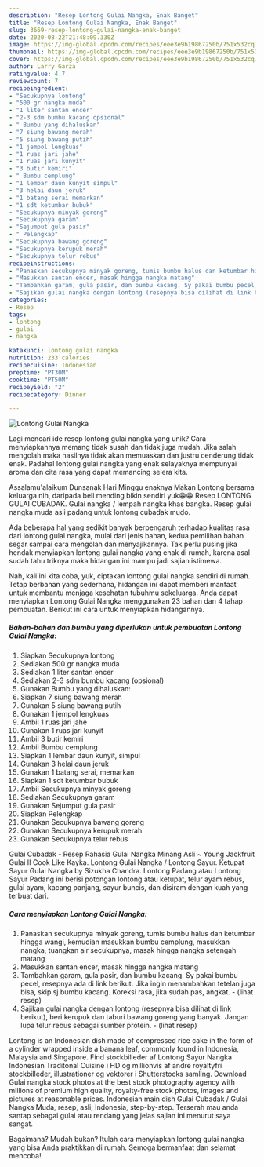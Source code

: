 ```yaml
---
description: "Resep Lontong Gulai Nangka, Enak Banget"
title: "Resep Lontong Gulai Nangka, Enak Banget"
slug: 3669-resep-lontong-gulai-nangka-enak-banget
date: 2020-08-22T21:48:09.330Z
image: https://img-global.cpcdn.com/recipes/eee3e9b19867250b/751x532cq70/lontong-gulai-nangka-foto-resep-utama.jpg
thumbnail: https://img-global.cpcdn.com/recipes/eee3e9b19867250b/751x532cq70/lontong-gulai-nangka-foto-resep-utama.jpg
cover: https://img-global.cpcdn.com/recipes/eee3e9b19867250b/751x532cq70/lontong-gulai-nangka-foto-resep-utama.jpg
author: Larry Garza
ratingvalue: 4.7
reviewcount: 7
recipeingredient:
- "Secukupnya lontong"
- "500 gr nangka muda"
- "1 liter santan encer"
- "2-3 sdm bumbu kacang opsional"
- " Bumbu yang dihaluskan"
- "7 siung bawang merah"
- "5 siung bawang putih"
- "1 jempol lengkuas"
- "1 ruas jari jahe"
- "1 ruas jari kunyit"
- "3 butir kemiri"
- " Bumbu cemplung"
- "1 lembar daun kunyit simpul"
- "3 helai daun jeruk"
- "1 batang serai memarkan"
- "1 sdt ketumbar bubuk"
- "Secukupnya minyak goreng"
- "Secukupnya garam"
- "Sejumput gula pasir"
- " Pelengkap"
- "Secukupnya bawang goreng"
- "Secukupnya kerupuk merah"
- "Secukupnya telur rebus"
recipeinstructions:
- "Panaskan secukupnya minyak goreng, tumis bumbu halus dan ketumbar hingga wangi, kemudian masukkan bumbu cemplung, masukkan nangka, tuangkan air secukupnya, masak hingga nangka setengah matang"
- "Masukkan santan encer, masak hingga nangka matang"
- "Tambahkan garam, gula pasir, dan bumbu kacang. Sy pakai bumbu pecel, resepnya ada di link berikut. Jika ingin menambahkan tetelan juga bisa, skip sj bumbu kacang. Koreksi rasa, jika sudah pas, angkat.             (lihat resep)"
- "Sajikan gulai nangka dengan lontong (resepnya bisa dilihat di link berikut), beri kerupuk dan taburi bawang goreng yang banyak. Jangan lupa telur rebus sebagai sumber protein.             (lihat resep)"
categories:
- Resep
tags:
- lontong
- gulai
- nangka

katakunci: lontong gulai nangka 
nutrition: 233 calories
recipecuisine: Indonesian
preptime: "PT30M"
cooktime: "PT50M"
recipeyield: "2"
recipecategory: Dinner

---
```



![Lontong Gulai Nangka](https://img-global.cpcdn.com/recipes/eee3e9b19867250b/751x532cq70/lontong-gulai-nangka-foto-resep-utama.jpg)

Lagi mencari ide resep lontong gulai nangka yang unik? Cara menyiapkannya memang tidak susah dan tidak juga mudah. Jika salah mengolah maka hasilnya tidak akan memuaskan dan justru cenderung tidak enak. Padahal lontong gulai nangka yang enak selayaknya mempunyai aroma dan cita rasa yang dapat memancing selera kita.

Assalamu&#39;alaikum Dunsanak Hari Minggu enaknya Makan Lontong bersama keluarga nih, daripada beli mending bikin sendiri yuk😁😁 Resep LONTONG GULAI CUBADAK. Gulai nangka / lempah nangka khas bangka. Resep gulai nangka muda asli padang untuk lontong cubadak mudo.

Ada beberapa hal yang sedikit banyak berpengaruh terhadap kualitas rasa dari lontong gulai nangka, mulai dari jenis bahan, kedua pemilihan bahan segar sampai cara mengolah dan menyajikannya. Tak perlu pusing jika hendak menyiapkan lontong gulai nangka yang enak di rumah, karena asal sudah tahu triknya maka hidangan ini mampu jadi sajian istimewa.


Nah, kali ini kita coba, yuk, ciptakan lontong gulai nangka sendiri di rumah. Tetap berbahan yang sederhana, hidangan ini dapat memberi manfaat untuk membantu menjaga kesehatan tubuhmu sekeluarga. Anda dapat menyiapkan Lontong Gulai Nangka menggunakan 23 bahan dan 4 tahap pembuatan. Berikut ini cara untuk menyiapkan hidangannya.

<!--inarticleads1-->

##### Bahan-bahan dan bumbu yang diperlukan untuk pembuatan Lontong Gulai Nangka:

1. Siapkan Secukupnya lontong
1. Sediakan 500 gr nangka muda
1. Sediakan 1 liter santan encer
1. Sediakan 2-3 sdm bumbu kacang (opsional)
1. Gunakan  Bumbu yang dihaluskan:
1. Siapkan 7 siung bawang merah
1. Gunakan 5 siung bawang putih
1. Gunakan 1 jempol lengkuas
1. Ambil 1 ruas jari jahe
1. Gunakan 1 ruas jari kunyit
1. Ambil 3 butir kemiri
1. Ambil  Bumbu cemplung
1. Siapkan 1 lembar daun kunyit, simpul
1. Gunakan 3 helai daun jeruk
1. Gunakan 1 batang serai, memarkan
1. Siapkan 1 sdt ketumbar bubuk
1. Ambil Secukupnya minyak goreng
1. Sediakan Secukupnya garam
1. Gunakan Sejumput gula pasir
1. Siapkan  Pelengkap
1. Gunakan Secukupnya bawang goreng
1. Gunakan Secukupnya kerupuk merah
1. Gunakan Secukupnya telur rebus


Gulai Cubadak - Resep Rahasia Gulai Nangka Minang Asli ~ Young Jackfruit Gulai II Cook Like Kayka. Lontong Gulai Nangka / Lontong Sayur. Ketupat Sayur Gulai Nangka by Sizukha Chandra. Lontong Padang atau Lontong Sayur Padang ini berisi potongan lontong atau ketupat, telur ayam rebus, gulai ayam, kacang panjang, sayur buncis, dan disiram dengan kuah yang terbuat dari. 

<!--inarticleads2-->

##### Cara menyiapkan Lontong Gulai Nangka:

1. Panaskan secukupnya minyak goreng, tumis bumbu halus dan ketumbar hingga wangi, kemudian masukkan bumbu cemplung, masukkan nangka, tuangkan air secukupnya, masak hingga nangka setengah matang
1. Masukkan santan encer, masak hingga nangka matang
1. Tambahkan garam, gula pasir, dan bumbu kacang. Sy pakai bumbu pecel, resepnya ada di link berikut. Jika ingin menambahkan tetelan juga bisa, skip sj bumbu kacang. Koreksi rasa, jika sudah pas, angkat. -             (lihat resep)
1. Sajikan gulai nangka dengan lontong (resepnya bisa dilihat di link berikut), beri kerupuk dan taburi bawang goreng yang banyak. Jangan lupa telur rebus sebagai sumber protein. -             (lihat resep)


Lontong is an Indonesian dish made of compressed rice cake in the form of a cylinder wrapped inside a banana leaf, commonly found in Indonesia, Malaysia and Singapore. Find stockbilleder af Lontong Sayur Nangka Indonesian Traditonal Cuisine i HD og millionvis af andre royaltyfri stockbilleder, illustrationer og vektorer i Shutterstocks samling. Download Gulai nangka stock photos at the best stock photography agency with millions of premium high quality, royalty-free stock photos, images and pictures at reasonable prices. Indonesian main dish Gulai Cubadak / Gulai Nangka Muda, resep, asli, Indonesia, step-by-step. Terserah mau anda santap sebagai gulai atau rendang yang jelas sajian ini menurut saya sangat. 

Bagaimana? Mudah bukan? Itulah cara menyiapkan lontong gulai nangka yang bisa Anda praktikkan di rumah. Semoga bermanfaat dan selamat mencoba!
